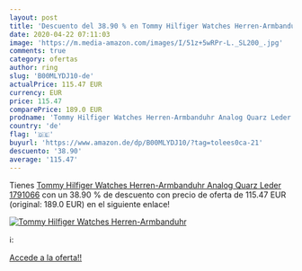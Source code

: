 ```yaml
---
layout: post
title: 'Descuento del 38.90 % en Tommy Hilfiger Watches Herren-Armbanduhr'
date: 2020-04-22 07:11:03
image: 'https://m.media-amazon.com/images/I/51z+5wRPr-L._SL200_.jpg'
comments: true
category: ofertas
author: ring
slug: 'B00MLYDJ10-de'
actualPrice: 115.47 EUR
currency: EUR
price: 115.47
comparePrice: 189.0 EUR
prodname: 'Tommy Hilfiger Watches Herren-Armbanduhr Analog Quarz Leder 1791066'
country: 'de'
flag: '🇩🇪'
buyurl: 'https://www.amazon.de/dp/B00MLYDJ10/?tag=tolees0ca-21'
descuento: '38.90'
average: '115.47'
---
```


Tienes [Tommy Hilfiger Watches Herren-Armbanduhr Analog Quarz Leder 1791066](https://www.amazon.de/dp/B00MLYDJ10/?tag=tolees0ca-21) con un 38.90 % de descuento con precio de oferta de 115.47 EUR (original: 189.0 EUR) en el siguiente enlace!

[![Tommy Hilfiger Watches Herren-Armbanduhr](https://m.media-amazon.com/images/I/51z+5wRPr-L._SL200_.jpg)](https://www.amazon.de/dp/B00MLYDJ10/?tag=tolees0ca-21)

ℹ️:


[Accede a la oferta!!](https://www.amazon.de/dp/B00MLYDJ10/?tag=tolees0ca-21)

